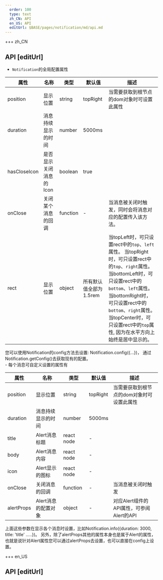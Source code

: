 ```yaml
---   
  order: 100
  type: text
  zh_CN: API
  en_US: API
  editUrl: $BASE/pages/notification/md/api.md
---      
```


+++  zh_CN
## API [editUrl]    

- <Code>Notification</Code>的全局配置属性    

| 属性 | 名称 | 类型 | 默认值 | 描述 |
| --- | --- | --- | --- | --- |
| position | 显示位置 | string | topRight | 当需要获取到根节点的dom对象时可设置此属性 |
| duration | 消息持续显示的时间 | number | 5000ms |  |
| hasCloseIcon | 是否显示关闭消息的Icon | boolean | true |  |
| onClose | 关闭某个消息的回调 | function | - | 当消息被关闭时触发，同时会将消息对应的配置传入该方法。 |
| rect | 显示位置 | object | 所有默认值全部为1.5rem |  当topLeft时，可只设置rect中的<Code>top</Code>、<Code>left</Code>属性。 当topRight时，可只设置rect中的<Code>top</Code>、<Code>right</Code>属性。 当bottomLeft时，可只设置rect中的<Code>bottom</Code>、<Code>left</Code>属性。 当bottomRight时，可只设置rect中的<Code>bottom</Code>、<Code>right</Code>属性。 当topCenter时，可只设置rect中的<Code>top</Code>属性, 因为在水平方向上始终是居中显示的。 |

<Hcode>
您可以使用Notification的config方法去设置: Notification.config({...})，
通过Notification.getConfig()去获取现有的配置。
</Hcode>

<br/>
- 每个消息可自定义设置的属性有  

| 属性 | 名称 | 类型 | 默认值 | 描述 |
| --- | --- | --- | --- | --- |
| position | 显示位置 | string | topRight | 当需要获取到根节点的dom对象时可设置此属性 |
| duration | 消息持续显示的时间 | number | 5000ms |  |
| title | Alert消息标题 | react node | - |  |
| body | Alert消息内容 | react node | - | |
| icon | Alert显示的图标 | react node | - |  |
| onClose | 关闭消息的回调 | function | - | 当消息被关闭时触发 |
| alertProps | Alert消息的配置对象 | object | - | 对应Alert组件的API属性，可参阅Alert的API |

<Hcode>
上面这些参数在显示各个消息时设置，比如Notification.info({duration: 3000, title: 'title' .....})。
另外，除了alertProps其他的属性本身也是属于Alert的属性，也就是说针对Alert属性您可以通过alertProps去设置，也可以直接在config上设置。
</Hcode>


+++ en_US
## API [editUrl]     

